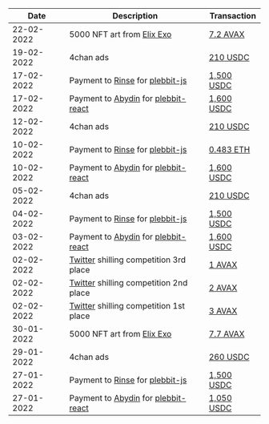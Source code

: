 | Date | Description | Transaction |
| --- | --- | --- |
| 22-02-2022 | 5000 NFT art from [Elix Exo](https://twitter.com/GenericMage1127) | [7.2 AVAX](https://snowtrace.io/tx/0xfef93c5422e97a8d7a8d3594fd17e56d7dadf7fa3f98a8bfecb9c8115f93ee38)
| 19-02-2022 | 4chan ads | [210 USDC](https://snowtrace.io/tx/0x2143b3bb69352fd784781fe7d9743ac51de06b14177ba0076f8efc4c19c8249f)
| 17-02-2022 | Payment to [Rinse](https://github.com/Rinse12) for [plebbit-js](https://github.com/plebbit/plebbit-js/commit/73c8d2afb9815303cde25169c3bd178c36bd77f0) | [1,500 USDC](https://etherscan.io/tx/0x6b73f8ab638136b0a8de1e8939ea1beed05202386e97a376323f6c3d66bd2ab2)
| 17-02-2022 | Payment to [Abydin](https://github.com/Abydin) for [plebbit-react](https://github.com/plebbit/plebbit-react/commit/db38ab6f0b7ddd411dd55c277303eb0bb015a663) | [1,600 USDC](https://etherscan.io/tx/0x8c8b97815a3cd0f71f4e05b30eac98acbd44fd4cb787b821c5ad594a1565af6c)
| 12-02-2022 | 4chan ads | [210 USDC](https://snowtrace.io/tx/0xbe52adb11a36e8e1502532e8867267c3c2d9175b5961f9a46fd9ea4bef1d32e8)
| 10-02-2022 | Payment to [Rinse](https://github.com/Rinse12) for [plebbit-js](https://github.com/plebbit/plebbit-js/commit/d5f226d2a7aba1cba45cc6675b0469b9b205cf84) | [0.483 ETH](https://etherscan.io/tx/0xe6cb9c1c061ba4ea40fe82c03c96202d8888f8c192f0b2250986099a2da956f3)
| 10-02-2022 | Payment to [Abydin](https://github.com/Abydin) for [plebbit-react](https://github.com/plebbit/plebbit-react/commit/1c43f27aa95dc13ba7fa4d8d837ad0504e8b8695) | [1,600 USDC](https://etherscan.io/tx/0x093f4e366a7ade7574e290d24367e3497b0c049fd51ee0a6953dda3a9142ed16)
| 05-02-2022 | 4chan ads | [210 USDC](https://snowtrace.io/tx/0x59ae972fdd107798917583ac64a0866246dffceaf23481be605d69119fdd1b71)
| 04-02-2022 | Payment to [Rinse](https://github.com/Rinse12) for [plebbit-js](https://github.com/plebbit/plebbit-js/commit/00dbabeaf1c3673230ea2b062b34d20cef805d00) | [1,500 USDC](https://etherscan.io/tx/0x2deb330b92c01463e59b69d916f91ae1ea5cc35508f6abf436939d0f6e32ad1d)
| 03-02-2022 | Payment to [Abydin](https://github.com/Abydin) for [plebbit-react](https://github.com/plebbit/plebbit-react/commit/5c56d8408bf8cbbc8a9d9606ccdcb53c7b566df8) | [1,600 USDC](https://etherscan.io/tx/0x0925adf5e0c4ada3ba10048657347c4092679cab8bf094b1cd14199e6e956a9a)
| 02-02-2022 | [Twitter](https://twitter.com/getplebbit/status/1487571933277442048) shilling competition 3rd place | [1 AVAX](https://snowtrace.io/tx/0xfd23334a05fedd585bb490bddb86e83189ac62c3b7468acd37043b1a9cb2e2ca)
| 02-02-2022 | [Twitter](https://twitter.com/getplebbit/status/1487571933277442048) shilling competition 2nd place | [2 AVAX](https://snowtrace.io/tx/0x66055a456ffbb30de0a4f79cebf21e549d6b1973c6708f349250aec0e29d107a)
| 02-02-2022 | [Twitter](https://twitter.com/getplebbit/status/1487571933277442048) shilling competition 1st place | [3 AVAX](https://snowtrace.io/tx/0x12c253e7a1cbc821b2e6d11bea2a5abef1052d732d836ed21cd6c264b582f44b)
| 30-01-2022 | 5000 NFT art from [Elix Exo](https://twitter.com/GenericMage1127) | [7.7 AVAX](https://snowtrace.io/tx/0xa1522bb7e738cb0b228e97b03598550ea2c61402a32b71f5e2f1707b2fd5ad70)
| 29-01-2022 | 4chan ads | [260 USDC](https://snowtrace.io/tx/0x7a587ac735b8fa0e50b79b836cf3a7f153f65da4f8d055fcdb12b4f6d85ed1f7)
| 27-01-2022 | Payment to [Rinse](https://github.com/Rinse12) for [plebbit-js](https://github.com/plebbit/plebbit-js/commit/0e0eef824d197c550914ed7dfe790bbb7841b0c4) | [1,500 USDC](https://etherscan.io/tx/0x8af8a88f6316f73b516003dacf3b9edb620158752228df70001290376c0d08cc)
| 27-01-2022 | Payment to [Abydin](https://github.com/Abydin) for [plebbit-react](https://github.com/plebbit/plebbit-react/commit/1298827aed3969f0e3f5bccdd85145d3aa51353f) | [1,050 USDC](https://etherscan.io/tx/0xd159eb1980bfae9936b3766419c1b8a945ed452f380fe5e2a9f7616f0b16fda9)
